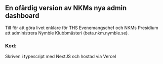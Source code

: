 ## En ofärdig version av NKMs nya admin dashboard

Till för att göra livet enklare för THS Evenemangschef och NKMs Presidium att administrera Nymble Klubbmästeri (beta.nkm.nymble.se).


### Kod:
Skriven i typescript med NextJS och hostad via Vercel
